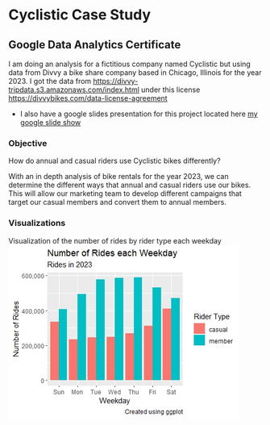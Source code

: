 # Cyclistic Case Study
## Google Data Analytics Certificate
I am doing an analysis for a fictitious company named Cyclistic but using data from Divvy a bike share company based in Chicago, Illinois for the year 2023. I got the data from https://divvy-tripdata.s3.amazonaws.com/index.html under this license https://divvybikes.com/data-license-agreement
* I also have a google slides presentation for this project located here 
[my google slide show](https://docs.google.com/presentation/d/e/2PACX-1vTtKp3O9r1-blmMNVPyWy32rfsWA2NxB-2UgAct4anHn48oSrUpcFaZHo4cz3rzQdW0HMuNNe0nZ30p/pub?start=false&loop=false&delayms=3000)

### Objective
How do annual and casual riders use Cyclistic bikes differently?

With an in depth analysis of bike rentals for the year 2023, we can determine the different ways that annual and casual riders use our bikes. This will allow our marketing team to develop different campaigns that target our casual members and convert them to annual members.

### Visualizations
Visualization of the number of rides by rider type each weekday
![number of rides each weekday](number_of_rides_each_weekday.jpeg)
